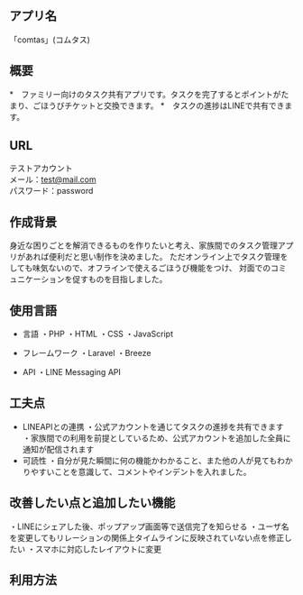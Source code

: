 ## アプリ名

「comtas」(コムタス) 

## 概要
*　ファミリー向けのタスク共有アプリです。タスクを完了するとポイントがたまり、ごほうびチケットと交換できます。
*　タスクの進捗はLINEで共有できます。



## URL

テストアカウント  
メール：test@mail.com  
パスワード：password

## 作成背景
身近な困りごとを解消できるものを作りたいと考え、家族間でのタスク管理アプリがあれば便利だと思い制作を決めました。
ただオンライン上でタスク管理をしても味気ないので、オフラインで使えるごほうび機能をつけ、
対面でのコミュニケーションを促すものを目指しました。

## 使用言語

* 言語
    ・PHP
    ・HTML
    ・CSS
    ・JavaScript

* フレームワーク
    ・Laravel
    ・Breeze
* API
    ・LINE Messaging API


## 工夫点

* LINEAPIとの連携
    ・公式アカウントを通じてタスクの進捗を共有できます
    ・家族間での利用を前提としているため、公式アカウントを追加した全員に通知が配信されます
* 可読性
    ・自分が見た瞬間に何の機能かわかること、また他の人が見てもわかりやすいことを意識して、コメントやインデントを入れました。

## 改善したい点と追加したい機能

・LINEにシェアした後、ポップアップ画面等で送信完了を知らせる
・ユーザ名を変更してもリレーションの関係上タイムラインに反映されていない点を修正したい
・スマホに対応したレイアウトに変更
　
## 利用方法


